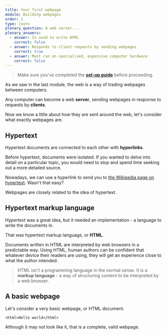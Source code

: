 ```yaml
---
title: Your first webpage
module: Building webpages
order: 1
type: learn
plenary_question: A web server...
plenary_answers:
  - answer: Is used to write HTML
    correct: false
  - answer: Responds to client requests by sending webpages
    correct: true
  - answer: Must run on specialised, expensive computer hardware
    correct: false  
---
```


> Make sure you've completed the **[set-up guide](/set-up)** before proceeding.

As we saw in the last module, the web is a way of trading webpages between computers.

Any computer can become a web **server**, sending webpages in response to requests by **clients**.

Now we know a little about how they are sent around the web, let's consider what exactly webpages are.

## Hypertext
Hypertext documents are connected to each other with **hyperlinks**.

Before hypertext, documents were isolated. If you wanted to delve into detail on a particular topic, you would need to stop and spend time seeking out a more detailed source.

Nowadays, we can use a hyperlink to send you to [the Wikipedia page on hypertext](https://en.wikipedia.org/wiki/Hypertext). Wasn't that easy?

Webpages are closely related to the idea of hypertext.

## Hypertext markup language
Hypertext was a great idea, but it needed an implementation - a language to write the documents in.

That was hypertext markup language, or **HTML**.

Documents written in HTML are interpreted by web browsers in a predictable way. Using HTML, human authors can be confident that whatever device their readers are using, they will get an experience close to what the author intended.

> HTML isn't a programming language in the normal sense. It is a **markup language** - a way of structuring content to be interpreted by a web browser.

## A basic webpage
Let's consider a very basic webpage, or HTML document.

```
<html>Hello world</html>
```

Although it may not look like it, that is a complete, valid webpage.
